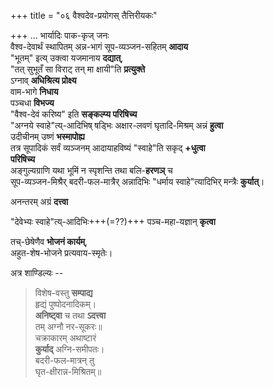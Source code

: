 +++
title = "०६ वैश्वदेव-प्रयोगस् तैत्तिरीयकः"

+++
…
भार्यादिः पाक-कृज् जनः  
वैश्व-देवार्थं स्थापितम् अन्न-भागं सूप-व्यञ्जन-सहितम् **आदाय**  
"भूतम्" इत्य् उक्त्वा यजमानाय **दद्यात्**,  
"तत् सुभूतँ सा विराट् तन् मा क्षायी"ति **प्रत्युक्ते**  
ऽग्नाव् **अधिश्रित्य प्रोक्ष्य**  
वाम-भागे **निधाय**  
पञ्चधा **विभज्य**  
"वैश्व-देवं करिष्य" इति **सङ्कल्प्य परिषिच्य**  
"अग्नये स्वाहे"त्य्-आदिभिष् षड्भिः अक्षार-लवणं घृतादि-मिश्रम् अन्नं **हुत्वा**  
उदीचीनम् उष्णं **भस्मापोह्य**  
तत्र सूपादिकं सर्वं व्यञ्जनम् आदायाहविष्यं "स्वाहे"ति सकृद् **+धुत्वा  
परिषिच्य**  
अङ्गुल्यग्राणि यथा भूमिं न स्पृशन्ति तथा बलि-**हरणञ्** च  
सूप-व्यञ्जन-मिश्रैर् बदरी-फल-मात्रैर् अन्नादिभिः "धर्माय स्वाहे"त्यादिभिर् मन्त्रैः **कुर्यात्**। 

अनन्तरम् अग्रं **दत्त्वा**  

"देवेभ्यः स्वाहे"त्य्-आदिभिः+++(=??)+++ पञ्च-महा-यज्ञान् **कृत्वा**  

तच्-छेषेणैव **भोजनं कार्यम्**,  
अहुत-शेष-भोजने प्रत्यवाय-स्मृतेः।  

अत्र शाण्डिल्यः -- 

> विशेष-वस्तु **सम्पाद्य**  
हृद्यं पुष्पोदनादिकम्।  
**अनिष्ट्वा** च तथा **ऽदत्त्वा**  
तम् अग्नौ नर-सूकरः॥  
चक्राकारम् अथाष्टारं  
**कुर्याद्** अग्नि-समीपतः।  
बदरी-फल-मात्रन् तु  
घृत-क्षीरान्न-मिश्रितम्॥
